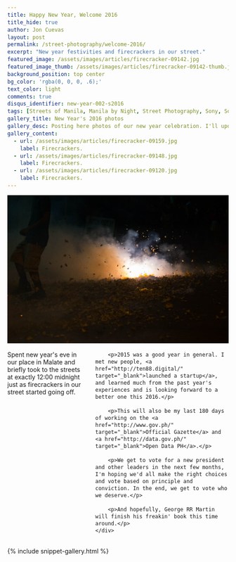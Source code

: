 ```yaml
---
title: Happy New Year, Welcome 2016
title_hide: true
author: Jon Cuevas
layout: post
permalink: /street-photography/welcome-2016/
excerpt: "New year festivities and firecrackers in our street."
featured_image: /assets/images/articles/firecracker-09142.jpg
featured_image_thumb: /assets/images/articles/firecracker-09142-thumb.jpg
background_position: top center
bg_color: 'rgba(0, 0, 0, .6);'
text_color: light
comments: true
disqus_identifier: new-year-002-s2016
tags: [Streets of Manila, Manila by Night, Street Photography, Sony, Sony A7Sii, Jupiter 37A, Leica, Manila, Photography, Mirrorless, Politics]
gallery_title: New Year's 2016 photos
gallery_desc: Posting here photos of our new year celebration. I'll update this as I gather more photos.
gallery_content:
  - url: /assets/images/articles/firecracker-09159.jpg
    label: Firecrackers.
  - url: /assets/images/articles/firecracker-09148.jpg
    label: Firecrackers.    
  - url: /assets/images/articles/firecracker-09120.jpg
    label: Firecrackers.
---
```


<div class="row">
	<div class="large-8 columns">
		<div class="aligncenter">
			<img src="/assets/images/articles/firecracker-09142.jpg">
		</div>		
	</div>
	<div class="large-4 columns">
		<p class="lead">Spent new year's eve in our place in Malate and briefly took to the streets at exactly 12:00 midnight just as firecrackers in our street started going off.</p>

		<p>2015 was a good year in general. I met new people, <a href="http://ten88.digital/" target="_blank">launched a startup</a>, and learned much from the past year's experiences and is looking forward to a better one this 2016.</p>

		<p>This will also be my last 180 days of working on the <a href="http://www.gov.ph/" target="_blank">Official Gazette</a> and <a href="http://data.gov.ph/" target="_blank">Open Data PH</a>.</p>

		<p>We get to vote for a new president and other leaders in the next few months, I'm hoping we'd all make the right choices and vote based on principle and conviction. In the end, we get to vote who we deserve.</p>

		<p>And hopefully, George RR Martin will finish his freakin' book this time around.</p>
	</div>
</div>
<br>
{% include snippet-gallery.html %}

<!-- Taken using a [MC Jupiter-37A 135mm f/3.5 KMZ][6] lens at 1/200s f/4 ISO 6400. [See image on Flickr][1]{:target="_blank"} for EXIF. Posted originally on my [Instagram][2]{:target="_blank"}. -->

[1]: https://www.flickr.com/photos/archondigital/23754507939/
[2]: https://www.instagram.com/p/BACIqktGq3I/
[4]: /topic/manila/
[5]: /topic/sony-a7sii/
[6]: /topic/jupiter-37a/